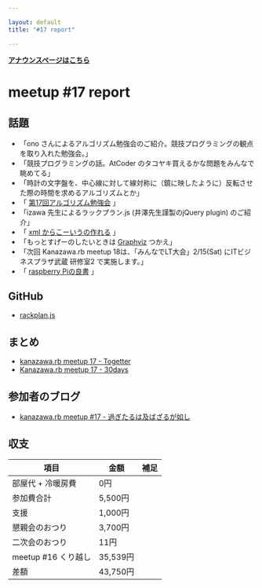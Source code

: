 ```yaml
---

layout: default
title: "#17 report"

---
```


<p> <a href="./"><strong>アナウンスページはこちら</strong></a></p>

meetup #17 report
==================

話題
----

-   「ono さんによるアルゴリズム勉強会のご紹介。競技プログラミングの観点を取り入れた勉強会。」
-   「競技プログラミングの話。AtCoder のタコヤキ買えるかな問題をみんなで眺めてる」
-   「時計の文字盤を、中心線に対して線対称に（鏡に映したように）反転させた際の時間を求めるアルゴリズムとか」
-   「 [第17回アルゴリズム勉強会](https://t.co/PcNPejKkRA) 」
-   「izawa 先生によるラックプラン.js (井澤先生謹製のjQuery plugin) のご紹介」
-   「 [xml からこーいうの作れる](http://t.co/tVihgsi8q1) 」
-   「もっとすげーのしたいときは [Graphviz](http://t.co/TBneHW5L5x) つかえ」
-   「次回 Kanazawa.rb meetup 18は、「みんなでLT大会」2/15(Sat) にITビジネスプラザ武蔵 研修室2 で実施します。」
-   「 [raspberry Piの良書](http://t.co/gxa1zg5b9C) 」

GitHub
------

-   [rackplan.js](https://github.com/izawa/rackplan.js)

まとめ
------

-   [kanazawa.rb meetup 17 - Togetter](http://togetter.com/li/618081)
-   [Kanazawa.rb meetup 17 - 30days](http://30d.jp/kzrb/7)

参加者のブログ
--------------

-   [kanazawa.rb meetup #17 - 過ぎたるは及ばざるが如し](http://cotton-desu.hatenablog.com/entry/2014/01/20/204132)

収支
----

 | 項目                   | 金額       | 補足   |
 | ---------------------- | ---------- | ------ |
 | 部屋代 + 冷暖房費      | 0円        |        |
 | 参加費合計             | 5,500円    |        |
 | 支援                   | 1,000円    |        |
 | 懇親会のおつり         | 3,700円    |        |
 | 二次会のおつり         | 11円       |        |
 | meetup #16 くり越し    | 35,539円   |        |
 | 差額                   | 43,750円   |        |


